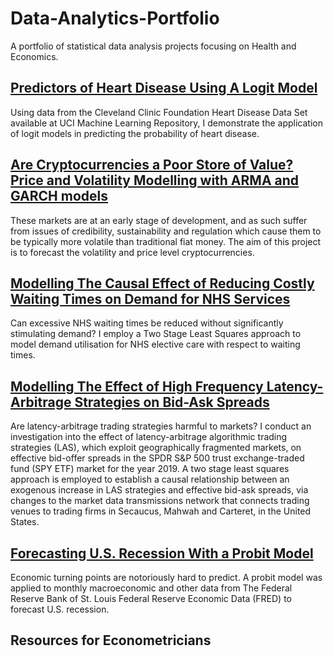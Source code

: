 # Data-Analytics-Portfolio

A portfolio of statistical data analysis projects focusing on Health and Economics.

## [Predictors of Heart Disease Using A Logit Model](https://rpubs.com/annaew/939427)

Using data from the Cleveland Clinic Foundation Heart Disease Data Set available at UCI Machine Learning Repository, I demonstrate the application of logit models in predicting the probability of heart disease.

## [Are Cryptocurrencies a Poor Store of Value? Price and Volatility Modelling with ARMA and GARCH models](https://rpubs.com/annaew/939436)

These markets are at an early stage of development, and as such suffer from issues of credibility, sustainability and regulation which cause them to be typically more volatile than traditional fiat money. The aim of this project is to forecast the volatility and price level cryptocurrencies.

## [Modelling The Causal Effect of Reducing Costly Waiting Times on Demand for NHS Services](https://github.com/annakew/Data-Analytics-Portfolio/blob/main/The_Effect_of_Reducing_Costly_Waiting_Times_on_Demand_for_NHS_Services__Copy_.pdf)

Can excessive NHS waiting times be reduced without significantly stimulating demand? I employ a Two Stage Least Squares approach to model demand utilisation for NHS elective care with respect to waiting times.

## [Modelling The Effect of High Frequency Latency-Arbitrage Strategies on Bid-Ask Spreads](https://github.com/annakew/Data-Analytics-Portfolio/blob/main/Bid%20Ask%20Spreads.pdf)

Are latency-arbitrage trading strategies harmful to markets? I conduct an investigation into the effect of latency-arbitrage algorithmic trading strategies (LAS), which exploit geographically fragmented markets, on effective bid-offer spreads in the SPDR S\&P 500 trust exchange-traded fund (SPY ETF) market for the year 2019. A two stage least squares approach is employed to establish a causal relationship between an exogenous increase in LAS strategies and effective bid-ask spreads, via changes to the market data transmissions network that connects trading venues to trading firms in Secaucus, Mahwah and Carteret, in the United States.

## [Forecasting U.S. Recession With a Probit Model](https://github.com/annakew/Data-Analytics-Portfolio/blob/main/Forecasting%20US%20Recession.pdf)

Economic turning points are notoriously hard to predict. A probit model was applied to monthly macroeconomic and other data from The Federal Reserve Bank of St. Louis Federal Reserve Economic Data (FRED) to forecast U.S. recession.

## Resources for Econometricians
